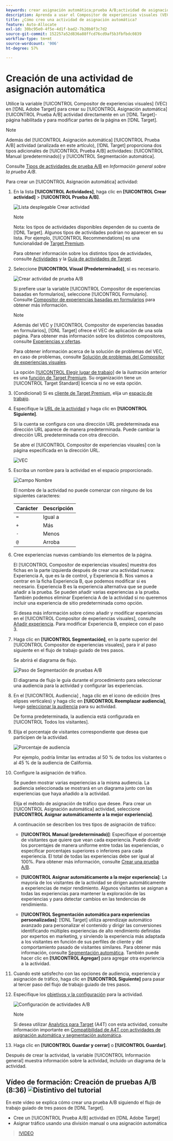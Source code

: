 ```yaml
---
keywords: crear asignación automática;prueba A/B;actividad de asignación automática;nueva actividad a/b;asignación automática;asignación automática a la mejor experiencia;asignación;asignación automática
description: Aprenda a usar el Compositor de experiencias visuales (VEC) en Adobe [!DNL Target] para crear una actividad de prueba A/B de asignación automática directamente en una [!DNL Target]-habilitada.
title: ¿Cómo creo una actividad de asignación automática?
feature: Auto-Allocate
exl-id: 30bc95e0-4f5e-4d1f-bad2-7b20b8f3c7d2
source-git-commit: 152257a52d836a88ffcd76cd9af5b3fbfbdc0839
workflow-type: tm+mt
source-wordcount: '906'
ht-degree: 57%

---
```


# Creación de una actividad de asignación automática

Utilice la variable [!UICONTROL Compositor de experiencias visuales] (VEC) en [!DNL Adobe Target] para crear su [!UICONTROL Asignación automática] [!UICONTROL Prueba A/B] actividad directamente en un [!DNL Target]-página habilitada y para modificar partes de la página en [!DNL Target].

>[!NOTE]
>
>Además del [!UICONTROL Asignación automática] [!UICONTROL Prueba A/B] actividad (analizada en este artículo), [!DNL Target] proporciona dos tipos adicionales de [!UICONTROL Prueba A/B] actividades: [!UICONTROL Manual (predeterminado)] y [!UICONTROL Segmentación automática].
>
>Consulte [Tipos de actividades de prueba A/B](/help/main/c-activities/t-test-ab/test-ab.md#types) en *Información general sobre la prueba A/B*.

Para crear un [!UICONTROL Asignación automática] actividad:

1. En la lista **[!UICONTROL Actividades]**, haga clic en **[!UICONTROL Crear actividad]** > **[!UICONTROL Prueba A/B]**.

   ![Lista desplegable Crear actividad](/help/main/c-activities/t-test-ab/t-test-create-ab/assets/ab_select-new.png)

   >[!NOTE]
   >
   >Nota: los tipos de actividades disponibles dependen de su cuenta de [!DNL Target]. Algunos tipos de actividades podrían no aparecer en su lista. Por ejemplo, [!UICONTROL Recommendations] es una funcionalidad de [Target Premium](/help/main/c-intro/intro.md#premium).
   >
   >Para obtener información sobre los distintos tipos de actividades, consulte [Actividades](/help/main/c-activities/activities.md) y la [Guía de actividades de Target](/help/main/c-activities/target-activities-guide.md).

1. Seleccione **[!UICONTROL Visual (Predeterminado)]**, si es necesario.

   ![Crear actividad de prueba A/B](/help/main/c-activities/t-test-ab/t-test-create-ab/assets/create-ab.png)

   Si prefiere usar la variable [!UICONTROL Compositor de experiencias basadas en formularios], seleccione [!UICONTROL Formulario]. Consulte [Compositor de experiencias basadas en formularios](/help/main/c-experiences/form-experience-composer.md) para obtener más información.

   >[!NOTE]
   >
   >Además del VEC y [!UICONTROL Compositor de experiencias basadas en formularios], [!DNL Target] ofrece el VEC de aplicación de una sola página. Para obtener más información sobre los distintos compositores, consulte [Experiencias y ofertas](/help/main/c-experiences/experiences.md).
   >
   >Para obtener información acerca de la solución de problemas del VEC, en caso de problemas, consulte [Solución de problemas del Compositor de experiencias visuales](/help/main/c-experiences/c-visual-experience-composer/r-troubleshoot-composer/troubleshoot-composer.md).
   >
   >La opción [[!UICONTROL Elegir lugar de trabajo]](/help/main/administrating-target/c-user-management/property-channel/property-channel.md) de la ilustración anterior es una [función de Target Premium](/help/main/c-intro/intro.md). Su organización tiene un [!UICONTROL Target Standard] licencia si no ve esta opción.

1. (Condicional) Si es [cliente de Target Premium](/help/main/c-intro/intro.md#premium), elija un [espacio de trabajo](/help/main/administrating-target/c-user-management/property-channel/property-channel.md).

1. Especifique la [URL de la actividad](/help/main/c-activities/t-test-ab/t-test-create-ab/ab-activity-url.md) y haga clic en **[!UICONTROL Siguiente]**.

   Si la cuenta se configura con una dirección URL predeterminada esa dirección URL aparece de manera predeterminada. Puede cambiar la dirección URL predeterminada con otra dirección.

   Se abre el [!UICONTROL Compositor de experiencias visuales] con la página especificada en la dirección URL.

   ![VEC](/help/main/c-activities/t-test-ab/t-test-create-ab/assets/vec-new.png)

1. Escriba un nombre para la actividad en el espacio proporcionado.

   ![Campo Nombre](/help/main/c-activities/t-test-ab/t-test-create-ab/assets/ab_newname-new.png)

   El nombre de la actividad no puede comenzar con ninguno de los siguientes caracteres:

   | Carácter | Descripción |
   |--- |--- |
   | `=` | Igual a |
   | `+` | Más |
   | `-` | Menos |
   | `@` | Arroba |

1. Cree experiencias nuevas cambiando los elementos de la página.

   El [!UICONTROL Compositor de experiencias visuales] muestra dos fichas en la parte izquierda después de crear una actividad nueva: Experiencia A, que es la de control, y Experiencia B. Nos vamos a centrar en la ficha Experiencia B, que podemos modificar si es necesario. Experiencia B es la experiencia alternativa que se puede añadir a la prueba. Se pueden añadir varias experiencias a la prueba. También podemos eliminar Experiencia A de la actividad si no queremos incluir una experiencia de sitio predeterminada como opción.

   Si desea más información sobre cómo añadir y modificar experiencias en el [!UICONTROL Compositor de experiencias visuales], consulte  [Añadir experiencia](/help/main/c-activities/t-test-ab/t-test-create-ab/ab-add-experience.md). Para modificar Experiencia B, empiece con el paso 3.

1. Haga clic en **[!UICONTROL Segmentación]**, en la parte superior del [!UICONTROL Compositor de experiencias visuales], para ir al paso siguiente en el flujo de trabajo guiado de tres pasos.

   Se abrirá el diagrama de flujo.

   ![Paso de Segmentación de pruebas A/B](/help/main/c-activities/t-test-ab/t-test-create-ab/assets/ab_flow-new.png)

   El diagrama de flujo le guía durante el procedimiento para seleccionar una audiencia para la actividad y configurar las experiencias.

1. En el [!UICONTROL Audiencia] , haga clic en el icono de edición (tres elipses verticales) y haga clic en **[!UICONTROL Reemplazar audiencia]**, luego [seleccionar la audiencia](/help/main/c-activities/t-test-ab/t-test-create-ab/ab-audience.md) para su actividad.

   De forma predeterminada, la audiencia está configurada en [!UICONTROL Todos los visitantes].

1. Elija el porcentaje de visitantes correspondiente que desea que participen de la actividad.

   ![Porcentaje de audiencia](/help/main/c-activities/t-test-ab/t-test-create-ab/assets/audperc-new.png)

   Por ejemplo, podría limitar las entradas al 50 % de todos los visitantes o al 45 % de la audiencia de California.

1. Configure la asignación de tráfico.

   Se pueden mostrar varias experiencias a la misma audiencia. La audiencia seleccionada se mostrará en un diagrama junto con las experiencias que haya añadido a la actividad.

   Elija el método de asignación de tráfico que desee. Para crear un [!UICONTROL Asignación automática] actividad, seleccione **[!UICONTROL Asignar automáticamente a la mejor experiencia]**.

   A continuación se describen los tres tipos de asignación de tráfico:

   * **[!UICONTROL Manual (predeterminado)]**: Especifique el porcentaje de visitantes que quiere que vean cada experiencia. Puede dividir los porcentajes de manera uniforme entre todas las experiencias, o especificar porcentajes superiores o inferiores para cada experiencia. El total de todas las experiencias debe ser igual al 100%. Para obtener más información, consulte [Crear una prueba A/B](/help/main/c-activities/t-test-ab/t-test-create-ab/test-create-ab.md).

   * **[!UICONTROL Asignar automáticamente a la mejor experiencia]**: La mayoría de los visitantes de la actividad se dirigen automáticamente a experiencias de mejor rendimiento. Algunos visitantes se asignan a todas las experiencias para mantener la exploración de las experiencias y para detectar cambios en las tendencias de rendimiento.

   * **[!UICONTROL Segmentación automática para experiencias personalizadas]**: [!DNL Target] utiliza aprendizaje automático avanzado para personalizar el contenido y dirigir las conversiones identificando múltiples experiencias de alto rendimiento definidas por expertos en marketing, y sirviendo la experiencia más adaptada a los visitantes en función de sus perfiles de cliente y del comportamiento pasado de visitantes similares. Para obtener más información, consulte [Segmentación automática](/help/main/c-activities/auto-target/auto-target-to-optimize.md).
   También puede hacer clic en **[!UICONTROL Agregar]** para agregar otra experiencia a la actividad.

1. Cuando esté satisfecho con las opciones de audiencia, experiencia y asignación de tráfico, haga clic en **[!UICONTROL Siguiente]** para pasar al tercer paso del flujo de trabajo guiado de tres pasos.

1. Especifique los [objetivos y la configuración](/help/main/c-activities/t-test-ab/t-test-create-ab/ab-goals-and-settings.md) para la actividad.

   ![Configuración de actividades A/B](/help/main/c-activities/t-test-ab/t-test-create-ab/assets/ab_settings-new.png)

   >[!NOTE]
   >
   >Si desea utilizar [Analytics para Target](/help/main/c-integrating-target-with-mac/a4t/a4t.md) (A4T) con esta actividad, consulte información importante en [Compatibilidad de A4T con actividades de asignación automática y segmentación automática](/help/main/c-integrating-target-with-mac/a4t/a4t-at-aa.md).

1. Haga clic en **[!UICONTROL Guardar y cerrar]** o **[!UICONTROL Guardar]**.

Después de crear la actividad, la variable [!UICONTROL Información general] muestra información sobre la actividad, incluido un diagrama de la actividad.

## Vídeo de formación: Creación de pruebas A/B (8:36) ![Distintivo del tutorial](/help/main/assets/tutorial.png)

En este vídeo se explica cómo crear una prueba A/B siguiendo el flujo de trabajo guiado de tres pasos de [!DNL Target].

* Cree un [!UICONTROL Prueba A/B] actividad en [!DNL Adobe Target]
* Asignar tráfico usando una división manual o una asignación automática

>[!VIDEO](https://video.tv.adobe.com/v/17391)
